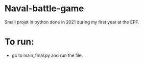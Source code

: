 # Naval-battle-game
Small projet in python done in 2021 during my first year at the EPF.

# To run:
- go to main_final.py and run the file.

